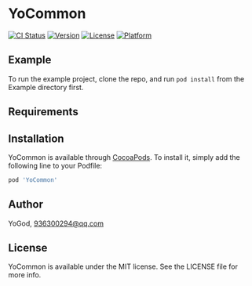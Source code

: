 # YoCommon

[![CI Status](https://img.shields.io/travis/YoGod/YoCommon.svg?style=flat)](https://travis-ci.org/YoGod/YoCommon)
[![Version](https://img.shields.io/cocoapods/v/YoCommon.svg?style=flat)](https://cocoapods.org/pods/YoCommon)
[![License](https://img.shields.io/cocoapods/l/YoCommon.svg?style=flat)](https://cocoapods.org/pods/YoCommon)
[![Platform](https://img.shields.io/cocoapods/p/YoCommon.svg?style=flat)](https://cocoapods.org/pods/YoCommon)

## Example

To run the example project, clone the repo, and run `pod install` from the Example directory first.

## Requirements

## Installation

YoCommon is available through [CocoaPods](https://cocoapods.org). To install
it, simply add the following line to your Podfile:

```ruby
pod 'YoCommon'
```

## Author

YoGod, 936300294@qq.com

## License

YoCommon is available under the MIT license. See the LICENSE file for more info.
